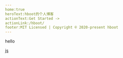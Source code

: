```yaml
---
home:true
heroText:hboot的个人博客
actionText:Get Started ->
actionLink:/hboot/
footer:MIT Licensed | Copyright © 2020-present hboot
---
```


<p>hello</p>
<a href="js/">js</a>
